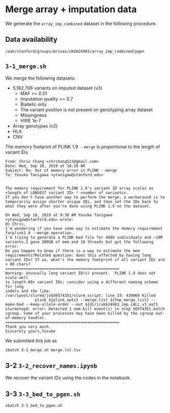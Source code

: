 # Merge array + imputation data

We generate the `array_imp_combined` dataset in the following procedure.

## Data availability

`/oak/stanford/groups/mrivas/ukbb24983/array_imp_combined/pgen`

## `3-1_merge.sh`

We merge the following datasets:

- 5,182,706 variants on imputed dataset (v3)
  - MAF >= 0.01
  - Imputation quality >= 0.7
  - Biallelic only
  - The variant position is not present on genotyping array dataset
  - Missingness 
  - HWE 1e-7
- Array genotypes (v2)
- HLA
- CNV

The memory footprint of PLINK 1.9 `--merge` is proportional to the length of variant IDs.

```
From: Chris Chang <chrchang523@gmail.com>
Date: Wed, Sep 18, 2019 at 10:10 AM
Subject: Re: Out of memory error in PLINK --merge
To: Yosuke Tanigawa <ytanigaw@stanford.edu>


The memory requirement for PLINK 1.9's variant ID array scales as <length of LONGEST variant ID> * <number of variants>.
If you don't have another way to perform the merge, a workaround is to temporarily assign shorter unique IDs, and then set the IDs back to what they were after you're done using PLINK 1.9 on the dataset.

On Wed, Sep 18, 2019 at 9:30 AM Yosuke Tanigawa <ytanigaw@stanford.edu> wrote:
Hi Chris,
I'm wondering if you have some way to estimate the memory requirement forplink1.9 --merge operation.
I'm trying to generate a PLINK bed file for 488k individuals and ~10M variants.I gave 300GB of mem and 10 threads but got the following error:
Do you happen to know if there is a way to estimate the mem requirements?Related question: does this affected by having long variant IDs? If so, what's the memory footprint if all variant IDs are < 80 chars?
==================================================
Warning: Unusually long variant ID(s) present.  PLINK 1.9 does not scale well
to length-80+ variant IDs; consider using a different naming scheme for long
indels and the like.
/var/spool/slurmd/job50574351/slurm_script: line 33: 430069 Killed                  plink ${plink_opts} --merge-list ${tmp_merge_list} --make-bed --keep-allele-order --out ${dir}/ukb24983_imp_cALL_v3_maf1
slurmstepd: error: Detected 1 oom-kill event(s) in step 50574351.batch cgroup. Some of your processes may have been killed by the cgroup out-of-memory handler.
==================================================
Thank you very much.
Sincerely yours,Yosuke
```

We submitted this job as

```
sbatch 3-1_merge.sh merge.lst.tsv
```

## 3-2 `3-2_recover_names.ipynb`

We recover the variant IDs using the codes in the notebook.

## 3-3 `3-3_bed_to_pgen.sh`

```
sbatch 3-3_bed_to_pgen.sh
```
